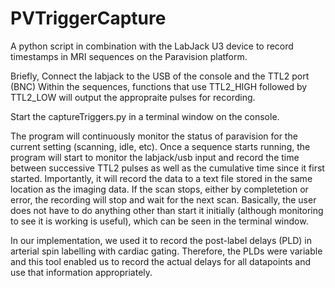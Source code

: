 # PVTriggerCapture

A python script in combination with the LabJack U3 device to record timestamps in MRI sequences on the Paravision platform.

Briefly,
Connect the labjack to the USB of the console and the TTL2 port (BNC)
Within the sequences, functions that use TTL2_HIGH followed by TTL2_LOW will output the appropraite pulses for recording.

Start the captureTriggers.py in a terminal window on the console.

The program will continuously monitor the status of paravision for the current setting (scanning, idle, etc).
Once a sequence starts running, the program will start to monitor the labjack/usb input and record the time between successive TTL2 pulses as well as the cumulative time since it first started.
Importantly, it will record the data to a text file stored in the same location as the imaging data. 
If the scan stops, either by completetion or error, the recording will stop and wait for the next scan.
Basically, the user does not have to do anything other than start it initially (although monitoring to see it is working is useful), which can be seen in the terminal window.

In our implementation, we used it to record the post-label delays (PLD) in arterial spin labelling with cardiac gating. Therefore, the PLDs were variable and this tool enabled us to record the actual delays for all datapoints and use that information appropriately.

